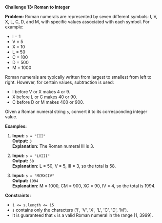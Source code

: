 **Challenge 13: Roman to Integer**

**Problem:**
Roman numerals are represented by seven different symbols: I, V, X, L, C, D, and M, with specific values associated with each symbol. For example:
- I = 1
- V = 5
- X = 10
- L = 50
- C = 100
- D = 500
- M = 1000

Roman numerals are typically written from largest to smallest from left to right. However, for certain values, subtraction is used: 
- I before V or X makes 4 or 9.
- X before L or C makes 40 or 90.
- C before D or M makes 400 or 900.

Given a Roman numeral string `s`, convert it to its corresponding integer value.

**Examples:**

1. **Input:** `s = "III"`  
   **Output:** `3`  
   **Explanation:** The Roman numeral III is 3.

2. **Input:** `s = "LVIII"`  
   **Output:** `58`  
   **Explanation:** L = 50, V = 5, III = 3, so the total is 58.

3. **Input:** `s = "MCMXCIV"`  
   **Output:** `1994`  
   **Explanation:** M = 1000, CM = 900, XC = 90, IV = 4, so the total is 1994.

**Constraints:**

- `1 <= s.length <= 15`
- `s` contains only the characters ('I', 'V', 'X', 'L', 'C', 'D', 'M').
- It is guaranteed that `s` is a valid Roman numeral in the range [1, 3999].

